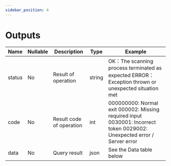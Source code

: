 ```yaml
---
sidebar_position: 4
---
```


# Outputs

Name | Nullable | Description | Type | Example 
--- | --- | --- | --- |--- 
status | No | Result of operation | string | OK：The scanning process terminated as expected ERROR：Exception thrown or unexpected situation met
code | No | Result code of operation | int | 000000000: Normal exit 000002: Missing required input 0030001: Incorrect token 0029002: Unexpected error / Server error
data | No | Query result | json | See the Data table below